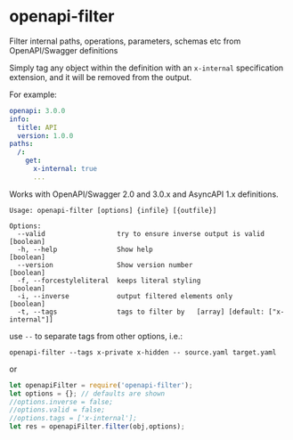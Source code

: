 # openapi-filter

Filter internal paths, operations, parameters, schemas etc from OpenAPI/Swagger definitions

Simply tag any object within the definition with an `x-internal` specification extension, and it will be removed from the output.

For example:

```yaml
openapi: 3.0.0
info:
  title: API
  version: 1.0.0
paths:
  /:
    get:
      x-internal: true
      ...
```

Works with OpenAPI/Swagger 2.0 and 3.0.x and AsyncAPI 1.x definitions.

```
Usage: openapi-filter [options] {infile} [{outfile}]

Options:
  --valid                  try to ensure inverse output is valid       [boolean]
  -h, --help               Show help                                   [boolean]
  --version                Show version number                         [boolean]
  -f, --forcestyleliteral  keeps literal styling                       [boolean]
  -i, --inverse            output filtered elements only               [boolean]
  -t, --tags               tags to filter by   [array] [default: ["x-internal"]]
```

use `--` to separate tags from other options, i.e.:

`openapi-filter --tags x-private x-hidden -- source.yaml target.yaml`

or

```javascript
let openapiFilter = require('openapi-filter');
let options = {}; // defaults are shown
//options.inverse = false;
//options.valid = false;
//options.tags = ['x-internal'];
let res = openapiFilter.filter(obj,options);
```
